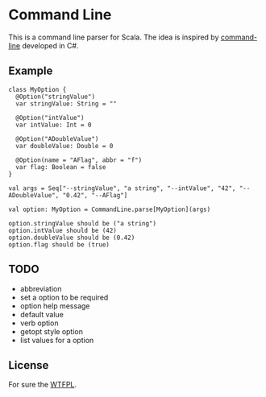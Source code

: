 # Command Line 

This is a command line parser for Scala. The idea is inspired by [command-line][commandlineurl] developed in C#.

## Example

    class MyOption {
      @Option("stringValue")
      var stringValue: String = ""

      @Option("intValue")
      var intValue: Int = 0

      @Option("ADoubleValue")
      var doubleValue: Double = 0

      @Option(name = "AFlag", abbr = "f")
      var flag: Boolean = false
    }

    val args = Seq["--stringValue", "a string", "--intValue", "42", "--ADoubleValue", "0.42", "--AFlag"]

    val option: MyOption = CommandLine.parse[MyOption](args)

    option.stringValue should be ("a string")
    option.intValue should be (42)
    option.doubleValue should be (0.42)
    option.flag should be (true)

## TODO

* abbreviation
* set a option to be required 
* option help message
* default value
* verb option
* getopt style option
* list values for a option

## License

For sure the [WTFPL](http://www.wtfpl.net/about/).

[commandlineurl]: https://github.com/gsscoder/commandline
